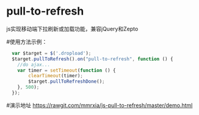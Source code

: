 # pull-to-refresh
js实现移动端下拉刷新或加载功能，兼容jQuery和Zepto

#使用方法示例：


```javascript
  var $target = $('.dropload');
  $target.pullToRefresh().on("pull-to-refresh", function () {
    //do ajax...
    var timer = setTimeout(function () {
        clearTimeout(timer);
        $target.pullToRefreshDone();
    }, 500);
  });
```

#演示地址
https://rawgit.com/mmrxia/js-pull-to-refresh/master/demo.html
